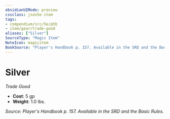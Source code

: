 ```yaml
---
obsidianUIMode: preview
cssclass: json5e-item
tags:
- compendium/src/5e/phb
- item/gear/trade-good
aliases: ["Silver"]
SourceType: "Magic Item"
NoteIcon: magicitem
BookSource: "Player's Handbook p. 157. Available in the SRD and the Basic Rules."
---
```

# Silver
*Trade Good*  

- **Cost**: 5 gp
- **Weight**: 1.0 lbs.

*Source: Player's Handbook p. 157. Available in the SRD and the Basic Rules.*